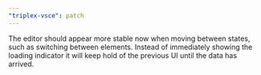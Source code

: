 ```yaml
---
"triplex-vsce": patch
---
```


The editor should appear more stable now when moving between states, such as switching between elements. Instead of immediately showing the loading indicator it will keep hold of the previous UI until the data has arrived.
